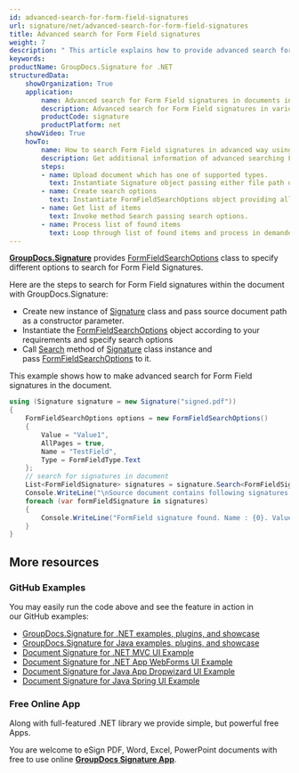 ```yaml
---
id: advanced-search-for-form-field-signatures
url: signature/net/advanced-search-for-form-field-signatures
title: Advanced search for Form Field signatures
weight: 7
description: " This article explains how to provide advanced search for Form Field electronic signatures with GroupDocs.Signature API."
keywords: 
productName: GroupDocs.Signature for .NET
structuredData:
    showOrganization: True
    application:    
        name: Advanced search for Form Field signatures in documents in C#    
        description: Advanced search for Form Field signatures in various documents fast and easily with C# language and GroupDocs.Signature for .NET APIs
        productCode: signature
        productPlatform: net 
    showVideo: True
    howTo:
        name: How to search Form Field signatures in advanced way using C# 
        description: Get additional information of advanced searching Form Field signatures in documents with C#
        steps:
        - name: Upload document which has one of supported types.
          text: Instantiate Signature object passing either file path or file stream as a constructor parameter.
        - name: Create search options 
          text: Instantiate FormFieldSearchOptions object providing all demanded data like Value or Type.
        - name: Get list of items 
          text: Invoke method Search passing search options.
        - name: Process list of found items
          text: Loop through list of found items and process in demanded way.
---
```

[**GroupDocs.Signature**](https://products.groupdocs.com/signature/net) provides [FormFieldSearchOptions](https://reference.groupdocs.com/signature/net/groupdocs.signature.options/formfieldsearchoptions) class to specify different options to search for Form Field Signatures.

Here are the steps to search for Form Field signatures within the document with GroupDocs.Signature:

* Create new instance of [Signature](https://reference.groupdocs.com/signature/net/groupdocs.signature/signature) class and pass source document path as a constructor parameter.
* Instantiate the [FormFieldSearchOptions](https://reference.groupdocs.com/signature/net/groupdocs.signature.options/formfieldsearchoptions) object according to your requirements and specify search options
* Call [Search](https://reference.groupdocs.com/signature/net/groupdocs.signature/signature/search) method of [Signature](https://reference.groupdocs.com/signature/net/groupdocs.signature/signature) class instance and pass [FormFieldSearchOptions](https://reference.groupdocs.com/signature/net/groupdocs.signature.options/formfieldsearchoptions) to it.

This example shows how to make advanced search for Form Field signatures in the document.

```csharp
using (Signature signature = new Signature("signed.pdf"))
{
    FormFieldSearchOptions options = new FormFieldSearchOptions()
    {
        Value = "Value1",
        AllPages = true,
        Name = "TestField",
        Type = FormFieldType.Text
    };
    // search for signatures in document
    List<FormFieldSignature> signatures = signature.Search<FormFieldSignature>(options);
    Console.WriteLine("\nSource document contains following signatures.");
    foreach (var formFieldSignature in signatures)
    {
        Console.WriteLine("FormField signature found. Name : {0}. Value: {1}", formFieldSignature.Name, formFieldSignature.Value);
    }
}
```

## More resources

### GitHub Examples

You may easily run the code above and see the feature in action in our GitHub examples:

* [GroupDocs.Signature for .NET examples, plugins, and showcase](https://github.com/groupdocs-signature/GroupDocs.Signature-for-.NET)
* [GroupDocs.Signature for Java examples, plugins, and showcase](https://github.com/groupdocs-signature/GroupDocs.Signature-for-Java)
* [Document Signature for .NET MVC UI Example](https://github.com/groupdocs-signature/GroupDocs.Signature-for-.NET-MVC)
* [Document Signature for .NET App WebForms UI Example](https://github.com/groupdocs-signature/GroupDocs.Signature-for-.NET-WebForms)
* [Document Signature for Java App Dropwizard UI Example](https://github.com/groupdocs-signature/GroupDocs.Signature-for-Java-Dropwizard)
* [Document Signature for Java Spring UI Example](https://github.com/groupdocs-signature/GroupDocs.Signature-for-Java-Spring)

### Free Online App

Along with full-featured .NET library we provide simple, but powerful free Apps.

You are welcome to eSign PDF, Word, Excel, PowerPoint documents with free to use online **[GroupDocs Signature App](https://products.groupdocs.app/signature)**.
